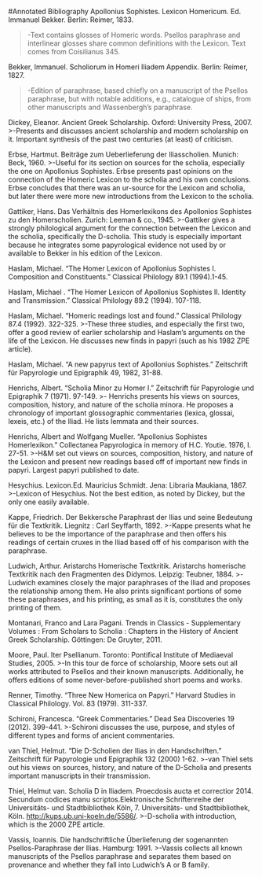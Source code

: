#Annotated Bibliography 
Apollonius Sophistes. Lexicon Homericum. Ed. Immanuel Bekker. Berlin: Reimer, 1833.
>-Text contains glosses of Homeric words. Psellos paraphrase and interlinear glosses share common definitions with the Lexicon.  Text comes from Coisilianus 345.  

Bekker, Immanuel. Scholiorum in Homeri Iliadem Appendix. Berlin: Reimer, 1827.
>-Edition of paraphrase, based chiefly on a manuscript of the Psellos paraphrase, but with notable additions, e.g., catalogue of ships, from other manuscripts and Wassenbergh’s paraphrase.

Dickey, Eleanor. Ancient Greek Scholarship. Oxford: University Press, 2007.
	>-Presents and discusses ancient scholarship and modern scholarship on it. Important synthesis of the past two centuries (at least) of criticism.

Erbse, Hartmut. Beiträge zum Ueberlieferung der Iliasscholien. Munich: Beck, 1960.
	>-Useful for its section on sources for the scholia, especially the one on Apollonius Sophistes. Erbse presents past opinions on the connection of the Homeric Lexicon to the scholia and his own conclusions. Erbse concludes that there was an ur-source for the Lexicon and scholia, but later there were more new introductions from the Lexicon to the scholia.

Gattiker, Hans. Das Verhältnis des Homerlexikons des Apollonios Sophistes zu den Homerscholien. Zurich: 	Leeman & co., 1945.
	>-Gattiker gives a strongly philological argument for the connection between the Lexicon and the scholia, specifically the D-scholia. This study is especially important because he integrates some papyrological evidence not used by or available to Bekker in his edition of the Lexicon.  

Haslam, Michael. “The Homer Lexicon of Apollonius Sophistes I. Composition and Constituents.” 	Classical Philology 89.1 (1994).1-45.

Haslam, Michael . “The Homer Lexicon of Apollonius Sophistes II. Identity and Transmission.” 	Classical 	Philology 89.2 (1994). 107-118.

Haslam, Michael. “Homeric readings lost and found.” Classical Philology 87.4 (1992). 322-325.
	>-These three studies, and especially the first two, offer a good review of earlier scholarship and Haslam’s arguments on the life of the Lexicon. He discusses new finds in papyri (such as his 1982 ZPE article).

Haslam, Michael. “A new papyrus text of Apollonius Sophistes.” Zeitschrift für Papyrologie und 	Epigraphik 49, 1982, 31-88.

Henrichs, Albert. “Scholia Minor zu Homer I.” Zeitschrift für Papyrologie und Epigraphik 7 	(1971). 97-149.
	>- Henrichs presents his views on sources, composition, history, and nature of the scholia minora. He proposes a chronology of important glossographic commentaries (lexica, glossai, lexeis, etc.) of the Iliad. He lists lemmata and their sources.

Henrichs, Albert and Wolfgang Mueller. “Apollonius Sophistes Homerlexikon.” Collectanea 	Papyrologica in memory of H.C. Youtie. 1976, I. 27-51.
	>-H&M set out views on sources, composition, history, and nature of the Lexicon and present new readings based off of important new finds in papyri. Largest papyri published to date.

Hesychius. Lexicon.Ed. Mauricius Schmidt. Jena: Libraria Maukiana, 1867.
	>-Lexicon of Hesychius. Not the best edition, as noted by Dickey, but the only one easily available.

Kappe, Friedrich. Der Bekkersche Paraphrast der Ilias und seine Bedeutung für die Textkritik. 	Liegnitz : Carl 	Seyffarth, 1892.
	>-Kappe presents what he believes to be the importance of the paraphrase and then offers his readings of certain cruxes in the Iliad based off of his comparison with the paraphrase.

Ludwich, Arthur. Aristarchs Homerische Textkritik. Aristarchs homerische Textkritik nach den 	Fragmenten des 	Didymos. Leipzig: Teubner, 1884.
	>-Ludwich examines closely the major paraphrases of the Iliad and proposes the relationship among them. He also prints significant portions of some these paraphrases, and his printing, as small as it is, constitutes the only printing of them.

Montanari, Franco and  Lara Pagani. Trends in Classics - Supplementary Volumes : From  Scholars to Scholia : 	Chapters in the History of Ancient Greek Scholarship. Göttingen:  De Gruyter, 2011.

Moore, Paul. Iter Psellianum. Toronto: Pontifical Institute of Mediaeval Studies, 2005. 
	>-In this tour de force of scholarship, Moore sets out all works attributed to Psellos and their known manuscripts. Additionally, he offers editions of some never-before-published short poems and works. 

Renner, Timothy. “Three New Homerica on Papyri.” Harvard Studies in Classical Philology. 	Vol. 83 (1979). 	311-337. 

Schironi, Francesca. “Greek Commentaries.” Dead Sea Discoveries 19 (2012). 399-441.
	>-Schironi discusses the use, purpose, and styles of different types and forms of ancient commentaries. 

van Thiel, Helmut. “Die D-Scholien der Ilias in den Handschriften.” Zeitschrift für Papyrologie und 	Epigraphik 132 (2000) 1-62.
	>-van Thiel sets out his views on sources, history, and nature of the D-Scholia and presents important manuscripts in their transmission.

Thiel, Helmut van. Scholia D in Iliadem. Proecdosis aucta et correctior 2014. Secundum codices 	manu 	scriptos.Elektronische Schriftenreihe der Universitäts- und Stadtbibliothek Köln, 7. 	Universitäts- und Stadtbibliothek, Köln. <http://kups.ub.uni-koeln.de/5586/>.
	>-D-scholia with introduction, which is the 2000 ZPE article.

Vassis, Ioannis. Die handschriftliche Überlieferung der sogenannten Psellos-Paraphrase der Ilias. Hamburg: 	1991.
	>-Vassis collects all known manuscripts of the Psellos paraphrase and separates them based on provenance and whether they fall into Ludwich’s A or B family. 
